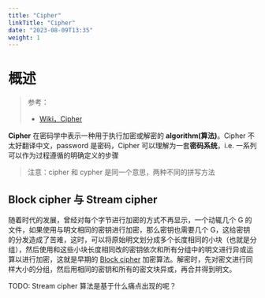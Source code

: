 ```yaml
---
title: "Cipher"
linkTitle: "Cipher"
date: "2023-08-09T13:35"
weight: 1
---
```


# 概述

> 参考：
>
> - [Wiki，Cipher](https://en.wikipedia.org/wiki/Cipher)

**Cipher** 在密码学中表示一种用于执行加密或解密的 **algorithm(算法)**。Cipher 不太好翻译中文，password 是密码，Cipher 可以理解为一套**密码系统**，i.e. 一系列可以作为过程遵循的明确定义的步骤

> 注意：cipher 和 cypher 是同一个意思，两种不同的拼写方法

## Block cipher 与 Stream cipher

随着时代的发展，曾经对每个字节进行加密的方式不再显示，一个动辄几个 G 的文件，如果使用与明文相同的密钥进行加密，那么密钥也需要几个 G，这给密钥的分发造成了苦难，这时，可以将原始明文划分成多个长度相同的小块（也就是分组），然后使用和这些小块长度相同改的密钥依次和所有分组中的明文进行异或运算以进行加密，这就是早期的 [Block cipher](/docs/7.信息安全/Cryptography/Cipher/Block%20cipher.md) 加密算法。解密时，先对密文进行同样大小的分组，然后用相同的密钥和所有的密文块异或，再合并得到明文。

TODO: Stream cipher 算法是基于什么痛点出现的呢？
